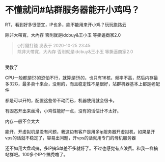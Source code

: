 # 不懂就问#站群服务器能开小鸡吗？


RT，看到好多很便宜，IP也多，能不能用来开小鸡？玩玩跑路云

除非大帶寬，大內存 否則就是idcbuy&amp;王小玉 等撕逼商家2.0<img src="static/image/smiley/default/lol.gif" smilieid="12" border="0" alt="" /><img src="static/image/smiley/default/lol.gif" smilieid="12" border="0" alt="" />

<div class="quote"><blockquote><font color="#999999">ღ打錢打錢 发表于 2020-10-25 23:45</font><br />
<font color="#999999">除非大帶寬，大內存 否則就是idcbuy&amp;王小玉 等撕逼商家2.0</font></blockquote></div><br />
受教了

CPU一般都是E3的恐怕不行，就算是E5的，也只有16核，频率不高，然后内存最多32G，最多卖十来台，没用的，而且稳定性不是很好，站群机器基本上都是老配件

都是可以开的，配置这些带不动而已，机器使用就会很卡。

有固态开出来丝滑，小鸡性能好一点，没有的话估计不太好。

内存一般不会太大

能开，开虚拟机是没有问题，我这边有客户是用多ip服务器开虚拟机，如果是开vps的话就不稳定了，容易出问题，开vps的话就用专门的母机服务器

还不如用大盘鸡搞，多IP搞S单差不多就好了。不过也感觉有点浪费。和我一样搞站群吧。100多个IP个搞秃噜了。
